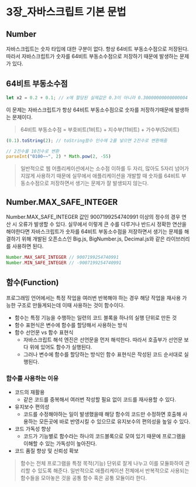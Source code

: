 # 3장_자바스크립트 기본 문법

## Number

자바스크립트는 숫자 타입에 대한 구분이 없다.
항상 64비트 부동소수점으로 저장된다.
따라서 자바스크립트가 숫자를 64비트 부동소수점으로 저장하기 때문에 발생하는 문제가 있다.

## 64비트 부동소수점

```javascript
let x2 = 0.2 + 0.1; // x에 할당된 실제값은 0.3이 아니라 0.30000000000000004 가 됨
```

이 문제는 자바스크립트가 항상 64비트 부동소수점으로 숫자를 저장하기때문에 발생하는 문제이다.
> 64비트 부동소수점 = 부호비트(1비트) + 지수부(11비트) + 가수부(52비트) 

```javascript
(0.1).toString(2); // toString함수 인수에 2를 넣으면 2진수로 변환해줌

// 2진수를 10진수로 변환
parseInt("0100~~", 2) * Math.pow(2, -55)
```

> 일반적으로 웹 어플리케이션에서는 소수점 이하를 두 자리, 많아도 5자리 넘어가지않게 사용하기 때문에
> 실무에서 애플리케이션을 개발할 때 숫자를 64비트 부동소수점으로 저장하면서 생기는 문제가 잘 발생되지 않는다.

## Number.MAX_SAFE_INTEGER

Number.MAX_SAFE_INTEGER 값인 9007199254740991 이상의 정수의 경우 연산 시 오류가 발생할 수 있다.
실무에서 이렇게 큰 수를 다루거나 반드시 정확한 연산을 해야한다면 자바스크립트가 숫자를 64비트 부동소수점을 저장하면서 
생기는 문제를 해결하기 위해 개발된 오픈소스인 Big.js, BigNumber.js, Decimal.js와 같은 라이브러리를 사용하면 된다.

```javascript
Number.MAX_SAFE_INTEGER // 9007199254740991
Number.MIN_SAFE_INTEGER // -9007199254740991
```

## 함수(Function)

프로그래밍 언어에서는 특정 작업을 여러번 반복해야 하는 경우 해당 작업을 재사용 가능한 구조로 만들게되는데
이때 사용하는 것이 함수이다.

- 함수는 특정 기능을 수행하는 일련의 코드 블록을 하나의 실행 단위로 만든 것
- 함수 표현식은 변수에 함수를 할당해서 사용하는 방식
- 함수 선언문 vs 함수 표현식
  - 자바스크립트 해석 엔진은 선언문을 먼저 해석한다. 따라서 호출부가 선언문 보다 위에 있어도 함수가 실행된다.
  - 그러나 변수에 함수를 할당하는 방식인 함수 표현식은 작성된 코드 순서대로 실행된다.

### 함수를 사용하는 이유

- 코드의 재활용
  - 같은 코드를 중복해서 여러번 작성할 필요 없이 코드를 재사용할 수 있다.
- 유지보수 편의성
  - 코드를 수정해야하는 일이 발생했을때 해당 함수의 코드만 수정하면 호출해 사용하는 모든곳에 바로 반영시킬 수 있으므로 유지보수의 편의성을 높일 수 있다.
- 코드 가독성 향상
  - 코드가 기능별로 함수라는 하나의 코드블록으로 모여 있기 때문에 프로그램을 이해할 수 있는 가독성이 높아진다.
- 코드 품질 향상 및 신뢰성 확보

> 함수는 전체 프로그램을 특정 목적(기능) 단위로 잘게 나누고 이를 모듈화하여 관리할 수 있도록 해준다.
> 일반적으로 애플리케이션 전체에서 반복적으로 사용되는 함수들을 모아놓은 것을 공통 함수 혹은 공통 모듈이라 한다.

